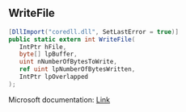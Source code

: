 ## WriteFile

```csharp
[DllImport("coredll.dll", SetLastError = true)]
public static extern int WriteFile(
   IntPtr hFile,
   byte[] lpBuffer,
   uint nNumberOfBytesToWrite,
   ref uint lpNumberOfBytesWritten,
   IntPtr lpOverlapped
);
```

Microsoft documentation: [Link](https://docs.microsoft.com/en-us/windows/win32/api/fileapi/nf-fileapi-writefile)
